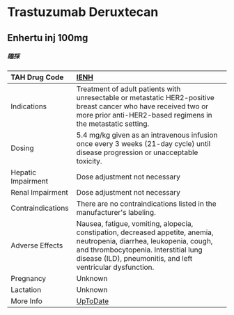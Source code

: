# Trastuzumab Deruxtecan

## Enhertu inj 100mg

##### 臨採

| TAH Drug Code      | [IENH](https://www.tahsda.org.tw/drugs/hissearch.php?drug_code=IENH)                                                                                                                                                           |
|:-------------------|:-------------------------------------------------------------------------------------------------------------------------------------------------------------------------------------------------------------------------------|
| Indications        | Treatment of adult patients with unresectable or metastatic HER2-positive breast cancer who have received two or more prior anti-HER2-based regimens in the metastatic setting.                                                |
| Dosing             | 5.4 mg/kg given as an intravenous infusion once every 3 weeks (21-day cycle) until disease progression or unacceptable toxicity.                                                                                               |
| Hepatic Impairment | Dose adjustment not necessary                                                                                                                                                                                                  |
| Renal Impairment   | Dose adjustment not necessary                                                                                                                                                                                                  |
| Contraindications  | There are no contraindications listed in the manufacturer's labeling.                                                                                                                                                          |
| Adverse Effects    | Nausea, fatigue, vomiting, alopecia, constipation, decreased appetite, anemia, neutropenia, diarrhea, leukopenia, cough, and thrombocytopenia. Interstitial lung disease (ILD), pneumonitis, and left ventricular dysfunction. |
| Pregnancy          | Unknown                                                                                                                                                                                                                        |
| Lactation          | Unknown                                                                                                                                                                                                                        |
| More Info          | [UpToDate](https://www.uptodate.com/contents/trastuzumab-deruxtecan-drug-information)                                                                                                                                          |


